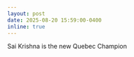 ```yaml
---
layout: post
date: 2025-08-20 15:59:00-0400
inline: true
---
```


Sai Krishna is the new Quebec Champion

